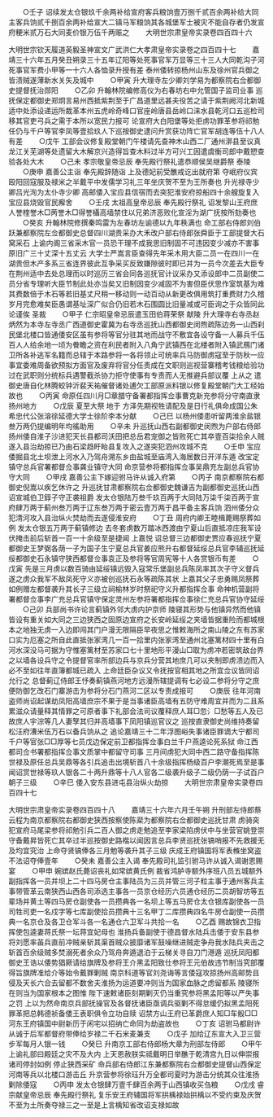<!-- { "loadSidebar": true } -->
　　○壬子  诏续发太仓银玖千余两补给宣府客兵粮饷壹万捌千贰百余两补给大同主客兵饷贰千捌百余两补给宣大二镇马军粮饷其各城堡军士被灾不能自存者仍发宣府粳米贰万石大同麦价银万伍千两赈之
　　大明世宗肃皇帝实录卷四百四十六



大明世宗钦天履道英毅圣神宣文广武洪仁大孝肃皇帝实录卷之四百四十七
　　嘉靖三十六年五月癸丑朔录三十五年辽阳等处死事官军万显等三十三人大同乾沟子河死事官军费小甲等一十六人各恤录升授有差  泰州倭转掠杨州山东及徐州官兵御之皆溃贼遂薄新水关矢及城中
　　○甲寅  升大理寺左少卿刘学易为都察院右佥都御史提督抚治郧阳
　　○乙卯  升翰林院编修高仪为右春坊右中允管国子监司业事  巡抚保定都御史郑炯言易州西抵紫荆至于广昌道里远甚夫役苦之请于紫荆阙河北新城适中处添设递运所裁革本州五虎岭奇峰口官座岭唐县岳岭口涞水县乾河口五巡检司移其官吏弓兵之需于本所以宽民力报可  论宣府大白阳堡等处拒虏功罪革参将祁勉任仍与千户等官李凤等壹拾玖人下巡按御史逮问升赏获功阵亡官军胡连等伍十八人有差
　　○戊午  工部会议修复殿堂朝门午楼请先查神木山西二厂通州漷县至议真龙江关芜湖等处遗留大木解京兴造得旨查木料过半方可兴工因遣虞衡司郎中戴愬查验各处大木
　　○己未  孝宗敬皇帝忌辰  奉先殿行祭礼遣恭顺侯吴继爵祭  泰陵
　　○庚申  嘉善公主诣  奉先殿辞随诣  上及德妃前受醮戒讫出就府第  夺岷府仪宾殴阳回寇服及禄米之半戴平中发儒学习礼三年坐庆贺不至为王所奏也  升光禄寺少卿吕光洵为太仆寺少卿  高邮倭入宝应县信宿而去突犯淮安府掠船四十余艘旋复入宝应县烧毁官民廨舍
　　○壬戌  太祖高皇帝忌辰  奉先殿行祭礼  诏发黎山王府庶人誉楏誉木□苪誉木□得誉欇高墙禁住以兄弟济恶败化宣淫为湖广抚按所劾奏也
　　○癸亥  升翰林院修撰秦鸣雷为左春坊左谕德以九年秩满也  命工部右侍郎刘伯跃兼都察院左佥都御史总督四川湖贵采办大禾改户部右侍郎张舜臣于工部提督大石窝采石  上谕内阁三省采木官一员恐干理不成我思旧制固不可违因变少减亦不害事原旧广三十丈深十五丈云  大学士严嵩言臣查得先年采木用大臣二员一在四川一在湖贵但木产多系三省连界彼此互争采买反致嫌隙彼时即已并为一员今次差去大臣专在荆州适中去处总理而以时巡历三省会同各巡抚官计议采办又添设郎中二员副使二员分省专理听大臣节制此处亦当矣又旧制因变少减固不为害但臣伏思作室筑基为难其费数倍于木石等若旧基丈尺稍一移动则一动百动从新更改俱用筑打重费财力久稽岁月完愈难矣臣愚谓基址深广似合仍旧若木石围圆比旧量减或可臣询之于众皆同此论谨俟  圣裁
　　○甲子  仁宗昭皇帝忌辰遣玉田伯蒋荣祭  献陵  升大理寺右寺丞赵炳然为本寺左寺丞广西道御史霍冀为右寺丞巡抚山西都御史闵煦疏陈边务一山西刹民堡北楼口皆通倭安区虽有参将等官分驻其地而战守不敷宜各设守备一人募兵千伍百人人给余地一顷为餋瞻之资在利民者附入八角宁武镇西在北楼者附入镇武鴈门诸卫所各补逃军名籍而总辖于本路参将一各将领止可统率兵马防御虏寇至于防秋一应事宜委难周备欲预拟方面官及废弃将官分任责成在文职则巡视营寨稽考钱粮给验功过在武职则分统标兵遇警截杀协力拒守使事有专责而人无推避兵部议覆  上从之  遣御史唐自化林腾蛟钟沂裴天祐催督诸处逋欠工部原派料银以修复殿堂朝门大工经始故也
　　○丙寅  命原任四川月□章腊守备署都指挥佥事曹克新充参将分守南直隶扬州地方
　　○戊辰  夏至大祭  地于  方泽先期视牲请配及是日行礼俱命成国公朱希忠代公张溶徐延德大学士徐阶李本分献
　　○己巳  以杨州倭患听留两淮余盐银叁万两仍提编明年均徭助用
　　○辛未  升巡抚山西右副都御史闵煦为户部右侍郎  扬州倭自淮子沙进犯天长县都司沃田把总岳君宠御之皆败死亡其卒壹百柒拾余人贼遂入县治劫掠已乃由石梁趋盱眙县复攻入之遂突犯泗州攻城不克
　　○壬申  宝应倭掘县北土坝泄上河水入乃驾舟溯东乡由盐城至庙湾入海居数日开洋东遁  改宝定镇守总兵官署都督佥事龚业镇守大同  命京营参将都指挥佥事吴鼎充左副总兵官协守大同
　　○甲戌  嘉善公主下嫁迎驸马许从诚入府第
　　○丙子  南京都察院右都御史倪嵩以疾乞休许之  升巡抚甘肃都察院右佥都御史魏谦吉为副都御史巡抚山西  诏宣城伯卫錞子守正袭祖爵  发太仓银陆万叁千玖百两于大同陆万柒千柒百两于宣府肆万两于蓟州叁万两于辽东叁万两于密云壹万两于昌平备主客兵饷  泗州倭分众犯清河攻入县治纵火焚劫而去遂侵淮安府
　　○丁丑  周府内卿王睦楫薨赐祭葬如例  发太仓银五万两于蓟镇修边  去冬套虏数万踏冰西渡由宁夏山后直抵凉庄我军设伏掩击前后斩首一百一十余级至是捷闻  上嘉悦  诏总督三边都御史贾应春巡抚宁夏都御史王梦弼各荫一子为国子生宁夏总兵官姜应熊升右都督延绥总兵官李辅巡抚延绥都御史石永镇守狭西都督佥事袁正及参将等官周宪等十人各赏银币有差
　　○戊寅  先是三月虏以数百骑由延绥镇远毁入寇常乐堡副总兵陈凤率其次子守义督兵遂之虏众我军不敌凤死守义亦被创巡抚石永等疏陈其状  上嘉其父子忠勇赐凤祭葬如例赠左都督袭升其长子三级立祠榆林岁时祭祀守义升都指挥佥事  命神机营副将署都督佥事李广充总兵官镇守保定灵州左参将署都指挥佥事徐仁充总兵官协守延绥
　　○己卯  兵部尚书许论言蓟镇外邻大虏内护京师  陵寝其形势与他镇异然而他镇皆设有重关如大同之三边狭西之固原边宣府之长安岭延绥之夹墙皆据重险而都城根本之地独无虏一入边即闯其门户漫无限隔臣早夜思之惟敕海所之南山陵之东有苏家口实为厄塞之所自此直抵张家湾几一百一拾里内张家湾至通州北塞篱材四十里有白河水深没马可据为守惟塞篱材至苏家口七十里地形平漫山□取为虏冲若密筑敌台界之以墙各设兵守之令提督官率所部边兵与京兵分营其地庶几可以夹制即虏溃边而入必不至如往年直簿都城已疏入  上命廷臣杂议又令抚按官相其地之所宜佥议皆同诏允行之  总督蓟辽侍郎王忬奏蓟镇燕河地方远漫所辖提调有七必设二参将分守之庶便防御乞改石门寨游击为参将分石门燕河二区以专责成报可
　　○庚辰  往年河南盗师尚诏起谋劫凤阳高墙庶宗不果于是当事诸臣高墙有五防守难周宜并而为二且系累滋众请量释其情罪之可原者事下礼部会法司议覆释庶人耳□忽氵□愁等五人及已故庶人宇淙等几人妻孥其归并高墙事下凤阳镇巡官议之  巡按直隶御史尚维持奏留松汪府漕米伍万石以备兵饷从之  追论嘉靖三十二年浮图峪失事诸臣罪谪大宁都司千户等官张□□厚等七员戊边保定前卫都指挥佥事白兰千户燕逵论死系狱  命江西都司佥书署都指挥佥事文质掌中都留守司事  三月间虏犯大同中西二路守备指挥陈世禄及原任总兵吴鼎等各引兵追击出境斩首八十余级指挥杨级百户李潮死焉至是事闻诏赏世禄等玖人银各二十两升鼎等十八人官各二级袭升级子二级仍荫一子试百户朝子三级
　　○辛巳  倭入安东县进屯县治纵火劫掠
　　大明世宗肃皇帝实录卷四百四十七


大明世宗肃皇帝实录卷四百四十八
　　嘉靖三十六年六月壬午朔  升刑部左侍郎蔡云程为南京都察院右都御史狭西按察使陈棐为都察院右佥都御史巡抚甘肃  虏骑突犯宣府马尾梁参将祁勉引兵二百人御之虏走勉追至李家梁陷虏伏中与坐营官姚登崇守备戴昇皆死亡其卒过半巡按御史路楷以闻因言总兵李贤巡抚张镐哨报不先救援无及均宜究治  上命夺贤镐俸各三月勉等袭升其子三级  庆成王府镇国将军表樤坐窝盗不法诏夺俸壹年
　　○癸未  嘉善公主入谒  奉先殿司礼监引驸马许从诚入谒谢恩赐宴
　　○甲申  婉嫔赵氏薨诏丧礼如常嫔黄氏例  裁省鸿胪寺额外序班八员五城额外副指挥各一员并坝上二十四马房仓主事陆员为三员并管三河子粒主事于通州客兵主事带管革云南狭西山西各司添选主事各一员京仓经历六员通仓经历二员胡智坊等五辈场并黄土等四马房仓副使各一员攒典各一名坝上等五马房仓太仓银库副使各一员司牲司吏一名戍字等七库副使拾员攒典十三名甲丁二库攒典四名牛房仓副使一员攒典一名京仓及各卫仓军斗各一名通仓六卫军斗共拾一名
　　○乙酉  赐故锦衣卫指挥使包逵妻蒋氏祭一坛蒋宜妃母也  淮扬兵备副使于德昌督水陆兵击倭于安东县参将刘愿率苖兵直前冲贼亲斩其渠首贼众披靡诸军鼓噪继进贼走争舟我水陆兵夹击之斩首百余级贼多焚溺死者余众乃驾舟奔遁退泊于云梯关寻自刀门港遁  巡抚凤阳都御史王诰以倭势猖厥请给旗牌及参将王介黑孟阳致仕参将王元伯故违节制当究部覆得旨旗牌准给介等始令戴罪剿贼  南京科道等官刘尧诲等言倭寇攻掠扬州高邮势且侵及天长六合去留都不数舍夫淮扬为运道要冲则当为国家血脉之虑留都系  陵寝所在则当为国家根本之图惟  陛下速敕诸臣刻期剿灭仍当重究参将黑孟阳等以严失事之罚  上以为然命南京兵部抚操官及各督抚诸臣亟调兵驱剿不得怠缓仍拟黑孟阳死罪革把总韩德祯备倭王表职俱令立功自赎  诏禁方山王府已革爵庶人知□车骰□□河东王府镇国中尉新历于闲宅以招纳亡命同为劫盗故也
　　○丁亥  诏驸马都尉许从诚于后军都督府带俸给岁禄二千石米麦兼支
　　○戊子  加给辽东宣大入卫三营步军每月人银一钱
　　○癸巳  升南京工部右侍郎杨大章为刑部左侍郎
　　○甲午  上谕礼部曰殿廷之灾不及大内  上天恩赦朕实祗戴明日举醮于乾清宫九日以伸崇报诸司停封如例  停止狭西采矿  命兵部右侍郎江东兼都察院右佥都御史提督山西保定河南等兵以北楼口游击丘  升京营参将徐珏升万全都司夏时为游击分统其众往淮扬剿除倭寇
　　○丙申  发太仓银肆万壹千肆百余两于山西镇收买刍粮
　　○戊戌  睿宗献皇帝忌辰  奉先殿行祭礼  复乐安王府辅国将军拱楀禄始拱楀以不受约束及庆贺不至为土所奏夺禄三之一至是上言楀知省改诏支禄如故
